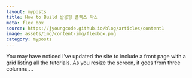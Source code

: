 ```yaml
---
layout: myposts
title: How to Build 반응형 플렉스 박스
meta: flex box
source: https://jyoungcode.github.io/blog/articles/content1
image: assets/img/content-img/flexbox.png
category: myposts
---
```


You may have noticed I’ve updated the site to include a front page with a grid listing all the tutorials. As you resize the screen, it goes from three columns,…